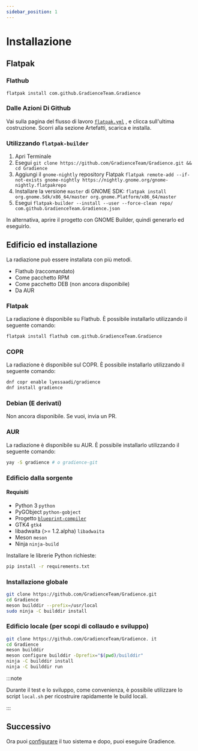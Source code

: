 ```yaml
---
sidebar_position: 1
---
```


# Installazione

## Flatpak

### Flathub

```shell
flatpak install com.github.GradienceTeam.Gradience
```

### Dalle Azioni Di Github

Vai sulla pagina del flusso di lavoro [`flatpak.yml`](https://github.com/GradienceTeam/Gradience/actions/workflows/flatpak.yml) , e clicca sull'ultima costruzione. Scorri alla sezione Artefatti, scarica e installa.

### Utilizzando `flatpak-builder`

1. Apri Terminale
2. Esegui `git clone https://github.com/GradienceTeam/Gradience.git && cd Gradience`
3. Aggiungi il `gnome-nightly` repository Flatpak `flatpak remote-add --if-not-exists gnome-nightly https://nightly.gnome.org/gnome-nightly.flatpakrepo`
4. Installare la versione `master` di GNOME SDK: `flatpak install org.gnome.Sdk/x86_64/master org.gnome.Platform/x86_64/master`
5. Esegui `flatpak-builder --install --user --force-clean repo/ com.github.GradienceTeam.Gradience.json`

In alternativa, aprire il progetto con GNOME Builder, quindi generarlo ed eseguirlo.

## Edificio ed installazione

La radiazione può essere installata con più metodi.

- Flathub (raccomandato)
- Come pacchetto RPM
- Come pacchetto DEB (non ancora disponibile)
- Da AUR

### Flatpak

La radiazione è disponibile su Flathub. È possibile installarlo utilizzando il seguente comando:

```bash
flatpak install flathub com.github.GradienceTeam.Gradience
```

### COPR

La radiazione è disponibile sul COPR. È possibile installarlo utilizzando il seguente comando:

```bash
dnf copr enable lyessaadi/gradience
dnf install gradience
```

### Debian (E derivati)

Non ancora disponibile. Se vuoi, invia un PR.

### AUR

La radiazione è disponibile su AUR. È possibile installarlo utilizzando il seguente comando:

```bash
yay -S gradience # o gradience-git
```

### Edificio dalla sorgente

#### Requisiti

- Python 3 `python`
- PyGObject `python-gobject`
- Progetto [`blueprint-compiler`](https://jwestman.pages.gitlab.gnome.org/blueprint-compiler/setup.html)
- GTK4 `gtk4`
- libadwaita (>= 1.2.alpha) `libadwaita`
- Meson `meson`
- Ninja `ninja-build`

Installare le librerie Python richieste:

```sh
pip install -r requirements.txt
```

### Installazione globale

```sh
git clone https://github.com/GradienceTeam/Gradience.git
cd Gradience
meson builddir --prefix=/usr/local
sudo ninja -C builddir install
```

### Edificio locale (per scopi di collaudo e sviluppo)

```sh
git clone https://github.com/GradienceTeam/Gradience. it
cd Gradience
meson builddir
meson configure builddir -Dprefix="$(pwd)/builddir"
ninja -C builddir install
ninja -C builddir run
```

:::note

Durante il test e lo sviluppo, come convenienza, è possibile utilizzare lo script `local.sh` per ricostruire rapidamente le build locali.

:::

## Successivo

Ora puoi [configurare](/docs/setup) il tuo sistema e dopo, puoi eseguire Gradience.
